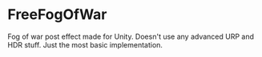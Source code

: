 # FreeFogOfWar
Fog of war post effect made for Unity. Doesn't use any advanced URP and HDR stuff. Just the most basic implementation. 
